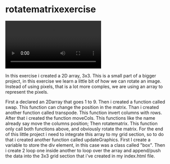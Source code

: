 # rotatematrixexercise

<video src="record_rotatematrix.mov width" controls> 
Rotate Matrix Recording </video>

In this exercise i created a 2D array, 3x3.
This is a small part of a bigger project, in this exercise we learn a little bit of how we can rotate an image.
Instead of using pixels, that is a lot more comples, we are using an array to represent the pixels.

First a declared an 2Darray that goes 1 to 9.
Then i created a function called swap. This function can change the position in the matrix.
Than i created another function called transpode. This function invert columns with rows.
After that i created the function moveCols. This functions like the name already say move the columns position;
Then rotatematrix. This function only call both functions above, and obviously rotate the matrix.
For the end of this little project i need to integrate this array to my grid section, so to do that i created another function called updateGraphics.
First I create a variable to store the div element, in this case was a class called "box".
Then i create 2 loop one inside another to loop over the array and append/push the data into the 3x3 grid section that i've created in my index.html file.

